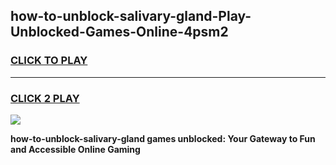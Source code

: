 
## how-to-unblock-salivary-gland-Play-Unblocked-Games-Online-4psm2
<h3>
<a href="https://premium76.site?title=how-to-unblock-salivary-gland&ref=25A">CLICK TO PLAY</a></h3>
<hr>

<h3>
<a href="https://premium76.site?title=how-to-unblock-salivary-gland&ref=25A">CLICK 2 PLAY</a>
  
</h3>

<a href="https://premium76.site?title=how-to-unblock-salivary-gland&ref=25A"><img src="https://clearcache.store/games.png"></a>


**how-to-unblock-salivary-gland games unblocked: Your Gateway to Fun and Accessible Online Gaming**
